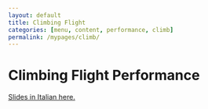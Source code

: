 ```yaml
---
layout: default
title: Climbing Flight
categories: [menu, content, performance, climb]
permalink: /mypages/climb/
---
```


# Climbing Flight Performance

<p><a href="{{ site.url }}/assets/Salita.pdf">Slides in Italian here.</a></p>
